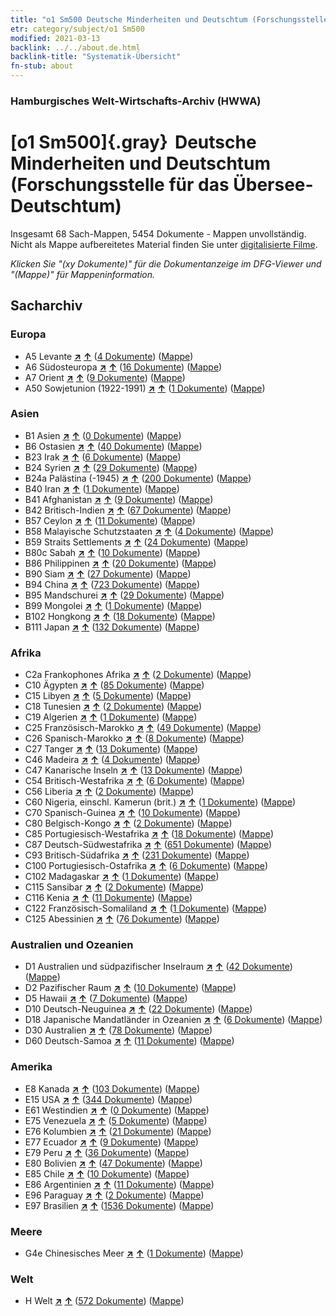 ```yaml
---
title: "o1 Sm500 Deutsche Minderheiten und Deutschtum (Forschungsstelle für das Übersee-Deutschtum)"
etr: category/subject/o1 Sm500
modified: 2021-03-13
backlink: ../../about.de.html
backlink-title: "Systematik-Übersicht"
fn-stub: about
---
```


### Hamburgisches Welt-Wirtschafts-Archiv (HWWA)
# [o1 Sm500]{.gray}&#8201; Deutsche Minderheiten und Deutschtum (Forschungsstelle für das Übersee-Deutschtum)&#160; 




Insgesamt 68 Sach-Mappen, 5454 Dokumente - Mappen unvollständig.
Nicht als Mappe aufbereitetes Material finden Sie unter [digitalisierte Filme](/film/h1_sh).

_Klicken Sie "(xy Dokumente)" für die Dokumentanzeige im DFG-Viewer und "(Mappe)" für Mappeninformation._

## Sacharchiv




### Europa

- A5 Levante [**&nearr;**](../../../geo/i/140898/about.de.html "Levante (alle Mappen)") [**&uarr;**](../../../geo/about.de.html#A5 "Ländersystematik") (<a href="https://pm20.zbw.eu/dfgview/sh/140898,145911" title="über: Levante : Deutsche Minderheiten und Deutschtum (Forschungsstelle für das Übersee-Deutschtum)" target="_blank">4 Dokumente</a>) ([Mappe](http://purl.org/pressemappe20/folder/sh/140898,145911))
- A6 Südosteuropa [**&nearr;**](../../../geo/i/140900/about.de.html "Südosteuropa (alle Mappen)") [**&uarr;**](../../../geo/about.de.html#A6 "Ländersystematik") (<a href="https://pm20.zbw.eu/dfgview/sh/140900,145911" title="über: Südosteuropa : Deutsche Minderheiten und Deutschtum (Forschungsstelle für das Übersee-Deutschtum)" target="_blank">16 Dokumente</a>) ([Mappe](http://purl.org/pressemappe20/folder/sh/140900,145911))
- A7 Orient [**&nearr;**](../../../geo/i/140902/about.de.html "Orient (alle Mappen)") [**&uarr;**](../../../geo/about.de.html#A7 "Ländersystematik") (<a href="https://pm20.zbw.eu/dfgview/sh/140902,145911" title="über: Orient : Deutsche Minderheiten und Deutschtum (Forschungsstelle für das Übersee-Deutschtum)" target="_blank">9 Dokumente</a>) ([Mappe](http://purl.org/pressemappe20/folder/sh/140902,145911))
- A50 Sowjetunion (1922-1991) [**&nearr;**](../../../geo/i/141043/about.de.html "Sowjetunion (1922-1991) (alle Mappen)") [**&uarr;**](../../../geo/about.de.html#A50 "Ländersystematik") (<a href="https://pm20.zbw.eu/dfgview/sh/141043,145911" title="über: Sowjetunion (1922-1991) : Deutsche Minderheiten und Deutschtum (Forschungsstelle für das Übersee-Deutschtum)" target="_blank">1 Dokumente</a>) ([Mappe](http://purl.org/pressemappe20/folder/sh/141043,145911))

### Asien

- B1 Asien [**&nearr;**](../../../geo/i/141056/about.de.html "Asien (alle Mappen)") [**&uarr;**](../../../geo/about.de.html#B1 "Ländersystematik") (<a href="https://pm20.zbw.eu/dfgview/sh/141056,145911" title="über: Asien : Deutsche Minderheiten und Deutschtum (Forschungsstelle für das Übersee-Deutschtum)" target="_blank">0 Dokumente</a>) ([Mappe](http://purl.org/pressemappe20/folder/sh/141056,145911))
- B6 Ostasien [**&nearr;**](../../../geo/i/141062/about.de.html "Ostasien (alle Mappen)") [**&uarr;**](../../../geo/about.de.html#B6 "Ländersystematik") (<a href="https://pm20.zbw.eu/dfgview/sh/141062,145911" title="über: Ostasien : Deutsche Minderheiten und Deutschtum (Forschungsstelle für das Übersee-Deutschtum)" target="_blank">40 Dokumente</a>) ([Mappe](http://purl.org/pressemappe20/folder/sh/141062,145911))
- B23 Irak [**&nearr;**](../../../geo/i/141113/about.de.html "Irak (alle Mappen)") [**&uarr;**](../../../geo/about.de.html#B23 "Ländersystematik") (<a href="https://pm20.zbw.eu/dfgview/sh/141113,145911" title="über: Irak : Deutsche Minderheiten und Deutschtum (Forschungsstelle für das Übersee-Deutschtum)" target="_blank">6 Dokumente</a>) ([Mappe](http://purl.org/pressemappe20/folder/sh/141113,145911))
- B24 Syrien [**&nearr;**](../../../geo/i/141114/about.de.html "Syrien (alle Mappen)") [**&uarr;**](../../../geo/about.de.html#B24 "Ländersystematik") (<a href="https://pm20.zbw.eu/dfgview/sh/141114,145911" title="über: Syrien : Deutsche Minderheiten und Deutschtum (Forschungsstelle für das Übersee-Deutschtum)" target="_blank">29 Dokumente</a>) ([Mappe](http://purl.org/pressemappe20/folder/sh/141114,145911))
- B24a Palästina (-1945) [**&nearr;**](../../../geo/i/141115/about.de.html "Palästina (-1945) (alle Mappen)") [**&uarr;**](../../../geo/about.de.html#B24a "Ländersystematik") (<a href="https://pm20.zbw.eu/dfgview/sh/141115,145911" title="über: Palästina (-1945) : Deutsche Minderheiten und Deutschtum (Forschungsstelle für das Übersee-Deutschtum)" target="_blank">200 Dokumente</a>) ([Mappe](http://purl.org/pressemappe20/folder/sh/141115,145911))
- B40 Iran [**&nearr;**](../../../geo/i/141186/about.de.html "Iran (alle Mappen)") [**&uarr;**](../../../geo/about.de.html#B40 "Ländersystematik") (<a href="https://pm20.zbw.eu/dfgview/sh/141186,145911" title="über: Iran : Deutsche Minderheiten und Deutschtum (Forschungsstelle für das Übersee-Deutschtum)" target="_blank">1 Dokumente</a>) ([Mappe](http://purl.org/pressemappe20/folder/sh/141186,145911))
- B41 Afghanistan [**&nearr;**](../../../geo/i/141188/about.de.html "Afghanistan (alle Mappen)") [**&uarr;**](../../../geo/about.de.html#B41 "Ländersystematik") (<a href="https://pm20.zbw.eu/dfgview/sh/141188,145911" title="über: Afghanistan : Deutsche Minderheiten und Deutschtum (Forschungsstelle für das Übersee-Deutschtum)" target="_blank">9 Dokumente</a>) ([Mappe](http://purl.org/pressemappe20/folder/sh/141188,145911))
- B42 Britisch-Indien [**&nearr;**](../../../geo/i/141189/about.de.html "Britisch-Indien (alle Mappen)") [**&uarr;**](../../../geo/about.de.html#B42 "Ländersystematik") (<a href="https://pm20.zbw.eu/dfgview/sh/141189,145911" title="über: Britisch-Indien : Deutsche Minderheiten und Deutschtum (Forschungsstelle für das Übersee-Deutschtum)" target="_blank">67 Dokumente</a>) ([Mappe](http://purl.org/pressemappe20/folder/sh/141189,145911))
- B57 Ceylon [**&nearr;**](../../../geo/i/141204/about.de.html "Ceylon (alle Mappen)") [**&uarr;**](../../../geo/about.de.html#B57 "Ländersystematik") (<a href="https://pm20.zbw.eu/dfgview/sh/141204,145911" title="über: Ceylon : Deutsche Minderheiten und Deutschtum (Forschungsstelle für das Übersee-Deutschtum)" target="_blank">11 Dokumente</a>) ([Mappe](http://purl.org/pressemappe20/folder/sh/141204,145911))
- B58 Malayische Schutzstaaten [**&nearr;**](../../../geo/i/141206/about.de.html "Malayische Schutzstaaten (alle Mappen)") [**&uarr;**](../../../geo/about.de.html#B58 "Ländersystematik") (<a href="https://pm20.zbw.eu/dfgview/sh/141206,145911" title="über: Malayische Schutzstaaten : Deutsche Minderheiten und Deutschtum (Forschungsstelle für das Übersee-Deutschtum)" target="_blank">4 Dokumente</a>) ([Mappe](http://purl.org/pressemappe20/folder/sh/141206,145911))
- B59 Straits Settlements [**&nearr;**](../../../geo/i/141211/about.de.html "Straits Settlements (alle Mappen)") [**&uarr;**](../../../geo/about.de.html#B59 "Ländersystematik") (<a href="https://pm20.zbw.eu/dfgview/sh/141211,145911" title="über: Straits Settlements : Deutsche Minderheiten und Deutschtum (Forschungsstelle für das Übersee-Deutschtum)" target="_blank">24 Dokumente</a>) ([Mappe](http://purl.org/pressemappe20/folder/sh/141211,145911))
- B80c Sabah [**&nearr;**](../../../geo/i/141234/about.de.html "Sabah (alle Mappen)") [**&uarr;**](../../../geo/about.de.html#B80c "Ländersystematik") (<a href="https://pm20.zbw.eu/dfgview/sh/141234,145911" title="über: Sabah : Deutsche Minderheiten und Deutschtum (Forschungsstelle für das Übersee-Deutschtum)" target="_blank">10 Dokumente</a>) ([Mappe](http://purl.org/pressemappe20/folder/sh/141234,145911))
- B86 Philippinen [**&nearr;**](../../../geo/i/141240/about.de.html "Philippinen (alle Mappen)") [**&uarr;**](../../../geo/about.de.html#B86 "Ländersystematik") (<a href="https://pm20.zbw.eu/dfgview/sh/141240,145911" title="über: Philippinen : Deutsche Minderheiten und Deutschtum (Forschungsstelle für das Übersee-Deutschtum)" target="_blank">20 Dokumente</a>) ([Mappe](http://purl.org/pressemappe20/folder/sh/141240,145911))
- B90 Siam [**&nearr;**](../../../geo/i/141242/about.de.html "Siam (alle Mappen)") [**&uarr;**](../../../geo/about.de.html#B90 "Ländersystematik") (<a href="https://pm20.zbw.eu/dfgview/sh/141242,145911" title="über: Siam : Deutsche Minderheiten und Deutschtum (Forschungsstelle für das Übersee-Deutschtum)" target="_blank">27 Dokumente</a>) ([Mappe](http://purl.org/pressemappe20/folder/sh/141242,145911))
- B94 China [**&nearr;**](../../../geo/i/141253/about.de.html "China (alle Mappen)") [**&uarr;**](../../../geo/about.de.html#B94 "Ländersystematik") (<a href="https://pm20.zbw.eu/dfgview/sh/141253,145911" title="über: China : Deutsche Minderheiten und Deutschtum (Forschungsstelle für das Übersee-Deutschtum)" target="_blank">723 Dokumente</a>) ([Mappe](http://purl.org/pressemappe20/folder/sh/141253,145911))
- B95 Mandschurei [**&nearr;**](../../../geo/i/141258/about.de.html "Mandschurei (alle Mappen)") [**&uarr;**](../../../geo/about.de.html#B95 "Ländersystematik") (<a href="https://pm20.zbw.eu/dfgview/sh/141258,145911" title="über: Mandschurei : Deutsche Minderheiten und Deutschtum (Forschungsstelle für das Übersee-Deutschtum)" target="_blank">29 Dokumente</a>) ([Mappe](http://purl.org/pressemappe20/folder/sh/141258,145911))
- B99 Mongolei [**&nearr;**](../../../geo/i/141261/about.de.html "Mongolei (alle Mappen)") [**&uarr;**](../../../geo/about.de.html#B99 "Ländersystematik") (<a href="https://pm20.zbw.eu/dfgview/sh/141261,145911" title="über: Mongolei : Deutsche Minderheiten und Deutschtum (Forschungsstelle für das Übersee-Deutschtum)" target="_blank">1 Dokumente</a>) ([Mappe](http://purl.org/pressemappe20/folder/sh/141261,145911))
- B102 Hongkong [**&nearr;**](../../../geo/i/141268/about.de.html "Hongkong (alle Mappen)") [**&uarr;**](../../../geo/about.de.html#B102 "Ländersystematik") (<a href="https://pm20.zbw.eu/dfgview/sh/141268,145911" title="über: Hongkong : Deutsche Minderheiten und Deutschtum (Forschungsstelle für das Übersee-Deutschtum)" target="_blank">18 Dokumente</a>) ([Mappe](http://purl.org/pressemappe20/folder/sh/141268,145911))
- B111 Japan [**&nearr;**](../../../geo/i/141272/about.de.html "Japan (alle Mappen)") [**&uarr;**](../../../geo/about.de.html#B111 "Ländersystematik") (<a href="https://pm20.zbw.eu/dfgview/sh/141272,145911" title="über: Japan : Deutsche Minderheiten und Deutschtum (Forschungsstelle für das Übersee-Deutschtum)" target="_blank">132 Dokumente</a>) ([Mappe](http://purl.org/pressemappe20/folder/sh/141272,145911))

### Afrika

- C2a Frankophones Afrika [**&nearr;**](../../../geo/i/141312/about.de.html "Frankophones Afrika (alle Mappen)") [**&uarr;**](../../../geo/about.de.html#C2a "Ländersystematik") (<a href="https://pm20.zbw.eu/dfgview/sh/141312,145911" title="über: Frankophones Afrika : Deutsche Minderheiten und Deutschtum (Forschungsstelle für das Übersee-Deutschtum)" target="_blank">2 Dokumente</a>) ([Mappe](http://purl.org/pressemappe20/folder/sh/141312,145911))
- C10 Ägypten [**&nearr;**](../../../geo/i/141336/about.de.html "Ägypten (alle Mappen)") [**&uarr;**](../../../geo/about.de.html#C10 "Ländersystematik") (<a href="https://pm20.zbw.eu/dfgview/sh/141336,145911" title="über: Ägypten : Deutsche Minderheiten und Deutschtum (Forschungsstelle für das Übersee-Deutschtum)" target="_blank">85 Dokumente</a>) ([Mappe](http://purl.org/pressemappe20/folder/sh/141336,145911))
- C15 Libyen [**&nearr;**](../../../geo/i/141339/about.de.html "Libyen (alle Mappen)") [**&uarr;**](../../../geo/about.de.html#C15 "Ländersystematik") (<a href="https://pm20.zbw.eu/dfgview/sh/141339,145911" title="über: Libyen : Deutsche Minderheiten und Deutschtum (Forschungsstelle für das Übersee-Deutschtum)" target="_blank">5 Dokumente</a>) ([Mappe](http://purl.org/pressemappe20/folder/sh/141339,145911))
- C18 Tunesien [**&nearr;**](../../../geo/i/141353/about.de.html "Tunesien (alle Mappen)") [**&uarr;**](../../../geo/about.de.html#C18 "Ländersystematik") (<a href="https://pm20.zbw.eu/dfgview/sh/141353,145911" title="über: Tunesien : Deutsche Minderheiten und Deutschtum (Forschungsstelle für das Übersee-Deutschtum)" target="_blank">2 Dokumente</a>) ([Mappe](http://purl.org/pressemappe20/folder/sh/141353,145911))
- C19 Algerien [**&nearr;**](../../../geo/i/141354/about.de.html "Algerien (alle Mappen)") [**&uarr;**](../../../geo/about.de.html#C19 "Ländersystematik") (<a href="https://pm20.zbw.eu/dfgview/sh/141354,145911" title="über: Algerien : Deutsche Minderheiten und Deutschtum (Forschungsstelle für das Übersee-Deutschtum)" target="_blank">1 Dokumente</a>) ([Mappe](http://purl.org/pressemappe20/folder/sh/141354,145911))
- C25 Französisch-Marokko [**&nearr;**](../../../geo/i/141358/about.de.html "Französisch-Marokko (alle Mappen)") [**&uarr;**](../../../geo/about.de.html#C25 "Ländersystematik") (<a href="https://pm20.zbw.eu/dfgview/sh/141358,145911" title="über: Französisch-Marokko : Deutsche Minderheiten und Deutschtum (Forschungsstelle für das Übersee-Deutschtum)" target="_blank">49 Dokumente</a>) ([Mappe](http://purl.org/pressemappe20/folder/sh/141358,145911))
- C26 Spanisch-Marokko [**&nearr;**](../../../geo/i/141359/about.de.html "Spanisch-Marokko (alle Mappen)") [**&uarr;**](../../../geo/about.de.html#C26 "Ländersystematik") (<a href="https://pm20.zbw.eu/dfgview/sh/141359,145911" title="über: Spanisch-Marokko : Deutsche Minderheiten und Deutschtum (Forschungsstelle für das Übersee-Deutschtum)" target="_blank">8 Dokumente</a>) ([Mappe](http://purl.org/pressemappe20/folder/sh/141359,145911))
- C27 Tanger [**&nearr;**](../../../geo/i/141360/about.de.html "Tanger (alle Mappen)") [**&uarr;**](../../../geo/about.de.html#C27 "Ländersystematik") (<a href="https://pm20.zbw.eu/dfgview/sh/141360,145911" title="über: Tanger : Deutsche Minderheiten und Deutschtum (Forschungsstelle für das Übersee-Deutschtum)" target="_blank">13 Dokumente</a>) ([Mappe](http://purl.org/pressemappe20/folder/sh/141360,145911))
- C46 Madeira [**&nearr;**](../../../geo/i/141394/about.de.html "Madeira (alle Mappen)") [**&uarr;**](../../../geo/about.de.html#C46 "Ländersystematik") (<a href="https://pm20.zbw.eu/dfgview/sh/141394,145911" title="über: Madeira : Deutsche Minderheiten und Deutschtum (Forschungsstelle für das Übersee-Deutschtum)" target="_blank">4 Dokumente</a>) ([Mappe](http://purl.org/pressemappe20/folder/sh/141394,145911))
- C47 Kanarische Inseln [**&nearr;**](../../../geo/i/141395/about.de.html "Kanarische Inseln (alle Mappen)") [**&uarr;**](../../../geo/about.de.html#C47 "Ländersystematik") (<a href="https://pm20.zbw.eu/dfgview/sh/141395,145911" title="über: Kanarische Inseln : Deutsche Minderheiten und Deutschtum (Forschungsstelle für das Übersee-Deutschtum)" target="_blank">13 Dokumente</a>) ([Mappe](http://purl.org/pressemappe20/folder/sh/141395,145911))
- C54 Britisch-Westafrika [**&nearr;**](../../../geo/i/141402/about.de.html "Britisch-Westafrika (alle Mappen)") [**&uarr;**](../../../geo/about.de.html#C54 "Ländersystematik") (<a href="https://pm20.zbw.eu/dfgview/sh/141402,145911" title="über: Britisch-Westafrika : Deutsche Minderheiten und Deutschtum (Forschungsstelle für das Übersee-Deutschtum)" target="_blank">6 Dokumente</a>) ([Mappe](http://purl.org/pressemappe20/folder/sh/141402,145911))
- C56 Liberia [**&nearr;**](../../../geo/i/141405/about.de.html "Liberia (alle Mappen)") [**&uarr;**](../../../geo/about.de.html#C56 "Ländersystematik") (<a href="https://pm20.zbw.eu/dfgview/sh/141405,145911" title="über: Liberia : Deutsche Minderheiten und Deutschtum (Forschungsstelle für das Übersee-Deutschtum)" target="_blank">2 Dokumente</a>) ([Mappe](http://purl.org/pressemappe20/folder/sh/141405,145911))
- C60 Nigeria, einschl. Kamerun (brit.) [**&nearr;**](../../../geo/i/141409/about.de.html "Nigeria, einschl. Kamerun (brit.) (alle Mappen)") [**&uarr;**](../../../geo/about.de.html#C60 "Ländersystematik") (<a href="https://pm20.zbw.eu/dfgview/sh/141409,145911" title="über: Nigeria, einschl. Kamerun (brit.) : Deutsche Minderheiten und Deutschtum (Forschungsstelle für das Übersee-Deutschtum)" target="_blank">1 Dokumente</a>) ([Mappe](http://purl.org/pressemappe20/folder/sh/141409,145911))
- C70 Spanisch-Guinea [**&nearr;**](../../../geo/i/141412/about.de.html "Spanisch-Guinea (alle Mappen)") [**&uarr;**](../../../geo/about.de.html#C70 "Ländersystematik") (<a href="https://pm20.zbw.eu/dfgview/sh/141412,145911" title="über: Spanisch-Guinea : Deutsche Minderheiten und Deutschtum (Forschungsstelle für das Übersee-Deutschtum)" target="_blank">10 Dokumente</a>) ([Mappe](http://purl.org/pressemappe20/folder/sh/141412,145911))
- C80 Belgisch-Kongo [**&nearr;**](../../../geo/i/141444/about.de.html "Belgisch-Kongo (alle Mappen)") [**&uarr;**](../../../geo/about.de.html#C80 "Ländersystematik") (<a href="https://pm20.zbw.eu/dfgview/sh/141444,145911" title="über: Belgisch-Kongo : Deutsche Minderheiten und Deutschtum (Forschungsstelle für das Übersee-Deutschtum)" target="_blank">2 Dokumente</a>) ([Mappe](http://purl.org/pressemappe20/folder/sh/141444,145911))
- C85 Portugiesisch-Westafrika [**&nearr;**](../../../geo/i/141449/about.de.html "Portugiesisch-Westafrika (alle Mappen)") [**&uarr;**](../../../geo/about.de.html#C85 "Ländersystematik") (<a href="https://pm20.zbw.eu/dfgview/sh/141449,145911" title="über: Portugiesisch-Westafrika : Deutsche Minderheiten und Deutschtum (Forschungsstelle für das Übersee-Deutschtum)" target="_blank">18 Dokumente</a>) ([Mappe](http://purl.org/pressemappe20/folder/sh/141449,145911))
- C87 Deutsch-Südwestafrika [**&nearr;**](../../../geo/i/141450/about.de.html "Deutsch-Südwestafrika (alle Mappen)") [**&uarr;**](../../../geo/about.de.html#C87 "Ländersystematik") (<a href="https://pm20.zbw.eu/dfgview/sh/141450,145911" title="über: Deutsch-Südwestafrika : Deutsche Minderheiten und Deutschtum (Forschungsstelle für das Übersee-Deutschtum)" target="_blank">651 Dokumente</a>) ([Mappe](http://purl.org/pressemappe20/folder/sh/141450,145911))
- C93 Britisch-Südafrika [**&nearr;**](../../../geo/i/141454/about.de.html "Britisch-Südafrika (alle Mappen)") [**&uarr;**](../../../geo/about.de.html#C93 "Ländersystematik") (<a href="https://pm20.zbw.eu/dfgview/sh/141454,145911" title="über: Britisch-Südafrika : Deutsche Minderheiten und Deutschtum (Forschungsstelle für das Übersee-Deutschtum)" target="_blank">231 Dokumente</a>) ([Mappe](http://purl.org/pressemappe20/folder/sh/141454,145911))
- C100 Portugiesisch-Ostafrika [**&nearr;**](../../../geo/i/141463/about.de.html "Portugiesisch-Ostafrika (alle Mappen)") [**&uarr;**](../../../geo/about.de.html#C100 "Ländersystematik") (<a href="https://pm20.zbw.eu/dfgview/sh/141463,145911" title="über: Portugiesisch-Ostafrika : Deutsche Minderheiten und Deutschtum (Forschungsstelle für das Übersee-Deutschtum)" target="_blank">6 Dokumente</a>) ([Mappe](http://purl.org/pressemappe20/folder/sh/141463,145911))
- C102 Madagaskar [**&nearr;**](../../../geo/i/141464/about.de.html "Madagaskar (alle Mappen)") [**&uarr;**](../../../geo/about.de.html#C102 "Ländersystematik") (<a href="https://pm20.zbw.eu/dfgview/sh/141464,145911" title="über: Madagaskar : Deutsche Minderheiten und Deutschtum (Forschungsstelle für das Übersee-Deutschtum)" target="_blank">1 Dokumente</a>) ([Mappe](http://purl.org/pressemappe20/folder/sh/141464,145911))
- C115 Sansibar [**&nearr;**](../../../geo/i/141474/about.de.html "Sansibar (alle Mappen)") [**&uarr;**](../../../geo/about.de.html#C115 "Ländersystematik") (<a href="https://pm20.zbw.eu/dfgview/sh/141474,145911" title="über: Sansibar : Deutsche Minderheiten und Deutschtum (Forschungsstelle für das Übersee-Deutschtum)" target="_blank">2 Dokumente</a>) ([Mappe](http://purl.org/pressemappe20/folder/sh/141474,145911))
- C116 Kenia [**&nearr;**](../../../geo/i/141475/about.de.html "Kenia (alle Mappen)") [**&uarr;**](../../../geo/about.de.html#C116 "Ländersystematik") (<a href="https://pm20.zbw.eu/dfgview/sh/141475,145911" title="über: Kenia : Deutsche Minderheiten und Deutschtum (Forschungsstelle für das Übersee-Deutschtum)" target="_blank">11 Dokumente</a>) ([Mappe](http://purl.org/pressemappe20/folder/sh/141475,145911))
- C122 Französisch-Somaliland [**&nearr;**](../../../geo/i/141479/about.de.html "Französisch-Somaliland (alle Mappen)") [**&uarr;**](../../../geo/about.de.html#C122 "Ländersystematik") (<a href="https://pm20.zbw.eu/dfgview/sh/141479,145911" title="über: Französisch-Somaliland : Deutsche Minderheiten und Deutschtum (Forschungsstelle für das Übersee-Deutschtum)" target="_blank">1 Dokumente</a>) ([Mappe](http://purl.org/pressemappe20/folder/sh/141479,145911))
- C125 Abessinien [**&nearr;**](../../../geo/i/141482/about.de.html "Abessinien (alle Mappen)") [**&uarr;**](../../../geo/about.de.html#C125 "Ländersystematik") (<a href="https://pm20.zbw.eu/dfgview/sh/141482,145911" title="über: Abessinien : Deutsche Minderheiten und Deutschtum (Forschungsstelle für das Übersee-Deutschtum)" target="_blank">76 Dokumente</a>) ([Mappe](http://purl.org/pressemappe20/folder/sh/141482,145911))

### Australien und Ozeanien

- D1 Australien und südpazifischer Inselraum [**&nearr;**](../../../geo/i/141592/about.de.html "Australien und südpazifischer Inselraum (alle Mappen)") [**&uarr;**](../../../geo/about.de.html#D1 "Ländersystematik") (<a href="https://pm20.zbw.eu/dfgview/sh/141592,145911" title="über: Australien und südpazifischer Inselraum : Deutsche Minderheiten und Deutschtum (Forschungsstelle für das Übersee-Deutschtum)" target="_blank">42 Dokumente</a>) ([Mappe](http://purl.org/pressemappe20/folder/sh/141592,145911))
- D2 Pazifischer Raum [**&nearr;**](../../../geo/i/141593/about.de.html "Pazifischer Raum (alle Mappen)") [**&uarr;**](../../../geo/about.de.html#D2 "Ländersystematik") (<a href="https://pm20.zbw.eu/dfgview/sh/141593,145911" title="über: Pazifischer Raum : Deutsche Minderheiten und Deutschtum (Forschungsstelle für das Übersee-Deutschtum)" target="_blank">10 Dokumente</a>) ([Mappe](http://purl.org/pressemappe20/folder/sh/141593,145911))
- D5 Hawaii [**&nearr;**](../../../geo/i/141595/about.de.html "Hawaii (alle Mappen)") [**&uarr;**](../../../geo/about.de.html#D5 "Ländersystematik") (<a href="https://pm20.zbw.eu/dfgview/sh/141595,145911" title="über: Hawaii : Deutsche Minderheiten und Deutschtum (Forschungsstelle für das Übersee-Deutschtum)" target="_blank">7 Dokumente</a>) ([Mappe](http://purl.org/pressemappe20/folder/sh/141595,145911))
- D10 Deutsch-Neuguinea [**&nearr;**](../../../geo/i/141601/about.de.html "Deutsch-Neuguinea (alle Mappen)") [**&uarr;**](../../../geo/about.de.html#D10 "Ländersystematik") (<a href="https://pm20.zbw.eu/dfgview/sh/141601,145911" title="über: Deutsch-Neuguinea : Deutsche Minderheiten und Deutschtum (Forschungsstelle für das Übersee-Deutschtum)" target="_blank">22 Dokumente</a>) ([Mappe](http://purl.org/pressemappe20/folder/sh/141601,145911))
- D18 Japanische Mandatländer in Ozeanien [**&nearr;**](../../../geo/i/141618/about.de.html "Japanische Mandatländer in Ozeanien (alle Mappen)") [**&uarr;**](../../../geo/about.de.html#D18 "Ländersystematik") (<a href="https://pm20.zbw.eu/dfgview/sh/141618,145911" title="über: Japanische Mandatländer in Ozeanien : Deutsche Minderheiten und Deutschtum (Forschungsstelle für das Übersee-Deutschtum)" target="_blank">6 Dokumente</a>) ([Mappe](http://purl.org/pressemappe20/folder/sh/141618,145911))
- D30 Australien [**&nearr;**](../../../geo/i/141621/about.de.html "Australien (alle Mappen)") [**&uarr;**](../../../geo/about.de.html#D30 "Ländersystematik") (<a href="https://pm20.zbw.eu/dfgview/sh/141621,145911" title="über: Australien : Deutsche Minderheiten und Deutschtum (Forschungsstelle für das Übersee-Deutschtum)" target="_blank">78 Dokumente</a>) ([Mappe](http://purl.org/pressemappe20/folder/sh/141621,145911))
- D60 Deutsch-Samoa [**&nearr;**](../../../geo/i/141634/about.de.html "Deutsch-Samoa (alle Mappen)") [**&uarr;**](../../../geo/about.de.html#D60 "Ländersystematik") (<a href="https://pm20.zbw.eu/dfgview/sh/141634,145911" title="über: Deutsch-Samoa : Deutsche Minderheiten und Deutschtum (Forschungsstelle für das Übersee-Deutschtum)" target="_blank">11 Dokumente</a>) ([Mappe](http://purl.org/pressemappe20/folder/sh/141634,145911))

### Amerika

- E8 Kanada [**&nearr;**](../../../geo/i/141644/about.de.html "Kanada (alle Mappen)") [**&uarr;**](../../../geo/about.de.html#E8 "Ländersystematik") (<a href="https://pm20.zbw.eu/dfgview/sh/141644,145911" title="über: Kanada : Deutsche Minderheiten und Deutschtum (Forschungsstelle für das Übersee-Deutschtum)" target="_blank">103 Dokumente</a>) ([Mappe](http://purl.org/pressemappe20/folder/sh/141644,145911))
- E15 USA [**&nearr;**](../../../geo/i/141653/about.de.html "USA (alle Mappen)") [**&uarr;**](../../../geo/about.de.html#E15 "Ländersystematik") (<a href="https://pm20.zbw.eu/dfgview/sh/141653,145911" title="über: USA : Deutsche Minderheiten und Deutschtum (Forschungsstelle für das Übersee-Deutschtum)" target="_blank">344 Dokumente</a>) ([Mappe](http://purl.org/pressemappe20/folder/sh/141653,145911))
- E61 Westindien [**&nearr;**](../../../geo/i/141677/about.de.html "Westindien (alle Mappen)") [**&uarr;**](../../../geo/about.de.html#E61 "Ländersystematik") (<a href="https://pm20.zbw.eu/dfgview/sh/141677,145911" title="über: Westindien : Deutsche Minderheiten und Deutschtum (Forschungsstelle für das Übersee-Deutschtum)" target="_blank">0 Dokumente</a>) ([Mappe](http://purl.org/pressemappe20/folder/sh/141677,145911))
- E75 Venezuela [**&nearr;**](../../../geo/i/141686/about.de.html "Venezuela (alle Mappen)") [**&uarr;**](../../../geo/about.de.html#E75 "Ländersystematik") (<a href="https://pm20.zbw.eu/dfgview/sh/141686,145911" title="über: Venezuela : Deutsche Minderheiten und Deutschtum (Forschungsstelle für das Übersee-Deutschtum)" target="_blank">5 Dokumente</a>) ([Mappe](http://purl.org/pressemappe20/folder/sh/141686,145911))
- E76 Kolumbien [**&nearr;**](../../../geo/i/141687/about.de.html "Kolumbien (alle Mappen)") [**&uarr;**](../../../geo/about.de.html#E76 "Ländersystematik") (<a href="https://pm20.zbw.eu/dfgview/sh/141687,145911" title="über: Kolumbien : Deutsche Minderheiten und Deutschtum (Forschungsstelle für das Übersee-Deutschtum)" target="_blank">21 Dokumente</a>) ([Mappe](http://purl.org/pressemappe20/folder/sh/141687,145911))
- E77 Ecuador [**&nearr;**](../../../geo/i/141688/about.de.html "Ecuador (alle Mappen)") [**&uarr;**](../../../geo/about.de.html#E77 "Ländersystematik") (<a href="https://pm20.zbw.eu/dfgview/sh/141688,145911" title="über: Ecuador : Deutsche Minderheiten und Deutschtum (Forschungsstelle für das Übersee-Deutschtum)" target="_blank">9 Dokumente</a>) ([Mappe](http://purl.org/pressemappe20/folder/sh/141688,145911))
- E79 Peru [**&nearr;**](../../../geo/i/141689/about.de.html "Peru (alle Mappen)") [**&uarr;**](../../../geo/about.de.html#E79 "Ländersystematik") (<a href="https://pm20.zbw.eu/dfgview/sh/141689,145911" title="über: Peru : Deutsche Minderheiten und Deutschtum (Forschungsstelle für das Übersee-Deutschtum)" target="_blank">36 Dokumente</a>) ([Mappe](http://purl.org/pressemappe20/folder/sh/141689,145911))
- E80 Bolivien [**&nearr;**](../../../geo/i/141690/about.de.html "Bolivien (alle Mappen)") [**&uarr;**](../../../geo/about.de.html#E80 "Ländersystematik") (<a href="https://pm20.zbw.eu/dfgview/sh/141690,145911" title="über: Bolivien : Deutsche Minderheiten und Deutschtum (Forschungsstelle für das Übersee-Deutschtum)" target="_blank">47 Dokumente</a>) ([Mappe](http://purl.org/pressemappe20/folder/sh/141690,145911))
- E85 Chile [**&nearr;**](../../../geo/i/141691/about.de.html "Chile (alle Mappen)") [**&uarr;**](../../../geo/about.de.html#E85 "Ländersystematik") (<a href="https://pm20.zbw.eu/dfgview/sh/141691,145911" title="über: Chile : Deutsche Minderheiten und Deutschtum (Forschungsstelle für das Übersee-Deutschtum)" target="_blank">10 Dokumente</a>) ([Mappe](http://purl.org/pressemappe20/folder/sh/141691,145911))
- E86 Argentinien [**&nearr;**](../../../geo/i/141692/about.de.html "Argentinien (alle Mappen)") [**&uarr;**](../../../geo/about.de.html#E86 "Ländersystematik") (<a href="https://pm20.zbw.eu/dfgview/sh/141692,145911" title="über: Argentinien : Deutsche Minderheiten und Deutschtum (Forschungsstelle für das Übersee-Deutschtum)" target="_blank">11 Dokumente</a>) ([Mappe](http://purl.org/pressemappe20/folder/sh/141692,145911))
- E96 Paraguay [**&nearr;**](../../../geo/i/141696/about.de.html "Paraguay (alle Mappen)") [**&uarr;**](../../../geo/about.de.html#E96 "Ländersystematik") (<a href="https://pm20.zbw.eu/dfgview/sh/141696,145911" title="über: Paraguay : Deutsche Minderheiten und Deutschtum (Forschungsstelle für das Übersee-Deutschtum)" target="_blank">2 Dokumente</a>) ([Mappe](http://purl.org/pressemappe20/folder/sh/141696,145911))
- E97 Brasilien [**&nearr;**](../../../geo/i/141697/about.de.html "Brasilien (alle Mappen)") [**&uarr;**](../../../geo/about.de.html#E97 "Ländersystematik") (<a href="https://pm20.zbw.eu/dfgview/sh/141697,145911" title="über: Brasilien : Deutsche Minderheiten und Deutschtum (Forschungsstelle für das Übersee-Deutschtum)" target="_blank">1536 Dokumente</a>) ([Mappe](http://purl.org/pressemappe20/folder/sh/141697,145911))

### Meere

- G4e Chinesisches Meer [**&nearr;**](../../../geo/i/141727/about.de.html "Chinesisches Meer (alle Mappen)") [**&uarr;**](../../../geo/about.de.html#G4e "Ländersystematik") (<a href="https://pm20.zbw.eu/dfgview/sh/141727,145911" title="über: Chinesisches Meer : Deutsche Minderheiten und Deutschtum (Forschungsstelle für das Übersee-Deutschtum)" target="_blank">1 Dokumente</a>) ([Mappe](http://purl.org/pressemappe20/folder/sh/141727,145911))

### Welt

- H Welt [**&nearr;**](../../../geo/i/141728/about.de.html "Welt (alle Mappen)") [**&uarr;**](../../../geo/about.de.html#H "Ländersystematik") (<a href="https://pm20.zbw.eu/dfgview/sh/141728,145911" title="über: Welt : Deutsche Minderheiten und Deutschtum (Forschungsstelle für das Übersee-Deutschtum)" target="_blank">572 Dokumente</a>) ([Mappe](http://purl.org/pressemappe20/folder/sh/141728,145911))



